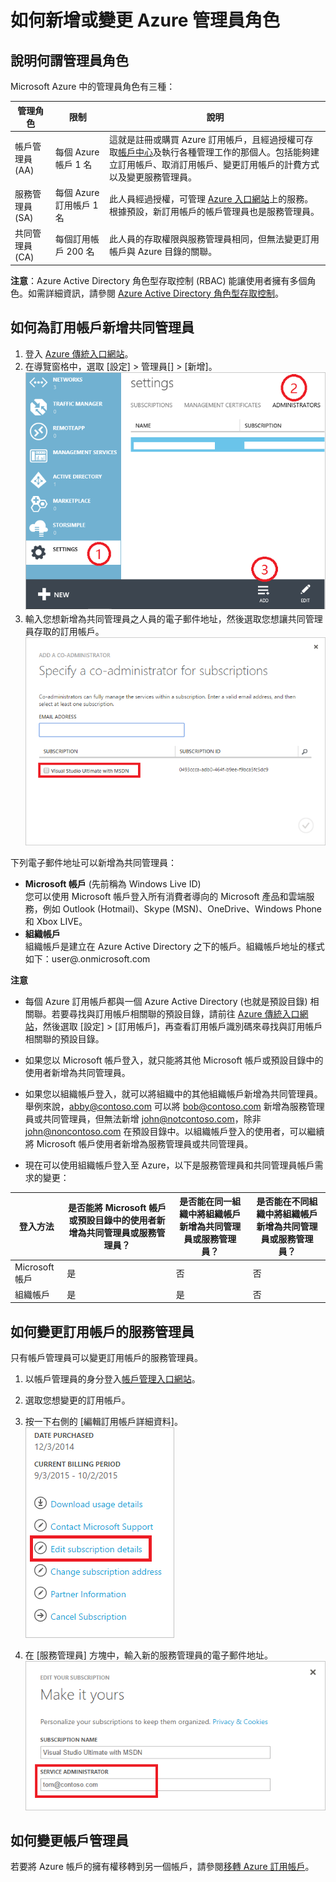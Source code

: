 <properties
	pageTitle="如何新增或變更 Azure 管理員角色 | Microsoft Azure"
	description="說明如何新增或變更 Azure 共同管理員、服務管理員和帳戶管理員"
	services="billing"
	documentationCenter=""
	authors="genlin"
	manager="msmbaldwin"
	editor="meerak"
	/>

<tags
	ms.service="billing"
	ms.workload="na"
	ms.tgt_pltfrm="na"
	ms.devlang="na"
	ms.topic="article"
	ms.date="12/21/2015"
	ms.author="genli"/>

# 如何新增或變更 Azure 管理員角色

## 說明何謂管理員角色

Microsoft Azure 中的管理員角色有三種：

| 管理角色 | 限制 | 說明
| ------------- | ------------- |---------------|
|帳戶管理員 (AA) | 每個 Azure 帳戶 1 名 |這就是註冊或購買 Azure 訂用帳戶，且經過授權可存取[帳戶中心](https://account.windowsazure.com/Home/Index)及執行各種管理工作的那個人。包括能夠建立訂用帳戶、取消訂用帳戶、變更訂用帳戶的計費方式以及變更服務管理員。
| 服務管理員 (SA) | 每個 Azure 訂用帳戶 1 名 |此人員經過授權，可管理 [Azure 入口網站](https://manage.windowsazure.com/)上的服務。根據預設，新訂用帳戶的帳戶管理員也是服務管理員。|
|共同管理員 (CA)|每個訂用帳戶 200 名|此人員的存取權限與服務管理員相同，但無法變更訂用帳戶與 Azure 目錄的關聯。|

**注意**：Azure Active Directory 角色型存取控制 (RBAC) 能讓使用者擁有多個角色。如需詳細資訊，請參閱 [Azure Active Directory 角色型存取控制](./active-directory/role-based-access-control-configure.md)。
## 如何為訂用帳戶新增共同管理員
1. 登入 [Azure 傳統入口網站](https://manage.windowsazure.com/)。
2. 在導覽窗格中，選取 [設定] > 管理員[] > [新增]。</br>![addcodmin](./media/billing-add-change-azure-subscription-administrator/addcoadmin.png)
3. 輸入您想新增為共同管理員之人員的電子郵件地址，然後選取您想讓共同管理員存取的訂用帳戶。</br> ![addcoadmin2](./media/billing-add-change-azure-subscription-administrator/addcoadmin2.png)</br>

下列電子郵件地址可以新增為共同管理員：

* **Microsoft 帳戶** (先前稱為 Windows Live ID) </br> 您可以使用 Microsoft 帳戶登入所有消費者導向的 Microsoft 產品和雲端服務，例如 Outlook (Hotmail)、Skype (MSN)、OneDrive、Windows Phone 和 Xbox LIVE。
* **組織帳戶**</br> 組織帳戶是建立在 Azure Active Directory 之下的帳戶。組織帳戶地址的樣式如下：user@<your domain>.onmicrosoft.com

**注意**

 * 每個 Azure 訂用帳戶都與一個 Azure Active Directory (也就是預設目錄) 相關聯。若要尋找與訂用帳戶相關聯的預設目錄，請前往 [Azure 傳統入口網站](https://manage.windowsazure.com/)，然後選取 [設定] > [訂用帳戶]，再查看訂用帳戶識別碼來尋找與訂用帳戶相關聯的預設目錄。

 * 如果您以 Microsoft 帳戶登入，就只能將其他 Microsoft 帳戶或預設目錄中的使用者新增為共同管理員。
 * 如果您以組織帳戶登入，就可以將組織中的其他組織帳戶新增為共同管理員。舉例來說，abby@contoso.com 可以將 bob@contoso.com 新增為服務管理員或共同管理員，但無法新增 john@notcontoso.com，除非 john@noncontoso.com 在預設目錄中。以組織帳戶登入的使用者，可以繼續將 Microsoft 帳戶使用者新增為服務管理員或共同管理員。
 * 現在可以使用組織帳戶登入至 Azure，以下是服務管理員和共同管理員帳戶需求的變更：

| 登入方法| 是否能將 Microsoft 帳戶或預設目錄中的使用者新增為共同管理員或服務管理員？ |是否能在同一組織中將組織帳戶新增為共同管理員或服務管理員？ |是否能在不同組織中將組織帳戶新增為共同管理員或服務管理員？
| ------------- | ------------- |---------------|---------------|
|Microsoft 帳戶 |是|否|否|
|組織帳戶|是|是|否|

## 如何變更訂用帳戶的服務管理員
只有帳戶管理員可以變更訂用帳戶的服務管理員。

1. 以帳戶管理員的身分登入[帳戶管理入口網站](https://account.windowsazure.com/subscriptions)。
2. 選取您想變更的訂用帳戶。
3. 按一下右側的 [編輯訂用帳戶詳細資料]。</br> ![editsub](./media/billing-add-change-azure-subscription-administrator/editsub.png)

4. 在 [服務管理員] 方塊中，輸入新的服務管理員的電子郵件地址。![changeSA](./media/billing-add-change-azure-subscription-administrator/changeSA.png)

## 如何變更帳戶管理員

若要將 Azure 帳戶的擁有權移轉到另一個帳戶，請參閱[移轉 Azure 訂用帳戶](../billing-subscription-transfer.md)。

<!---HONumber=AcomDC_1223_2015-->